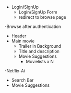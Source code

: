 - Login/SignUp
  - Login/SignUp Form
  - redirect to browse page

-Browse after authentication

- Header
- Main movie
  - Trailer in Background
  - Title and description
  - Movie Suggestions
    - Movielists x N

-Netflix-Ai

- Search Bar
- Movie Suggestions
